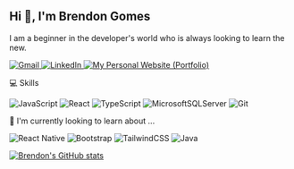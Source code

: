 ## Hi 👋, I'm Brendon Gomes

I am a beginner in the developer's world who is always looking to learn the new.

<a href="mailto:brendongomes40@gmail.com">
    <img src="https://img.shields.io/badge/-brendongomes40@gmail.com-c14438?style=flat-square&logo=Gmail&logoColor=white" title="Send me an email" alt="Gmail">
</a>

<a href="https://www.linkedin.com/in/brendon-gomes-da-silva8/">
    <img src="https://img.shields.io/badge/-Linkedin-blue?style=flat-square&logo=Linkedin&logoColor=white" title="My Linkedin Profile" alt="LinkedIn">
</a>

<a href="https://brendongomes.vercel.app/">
    <img src="https://img.shields.io/badge/-Personal_Website_(Portfolio)-202020?style=flat-square&logo=next.js&logoColor=white" title="My Personal Website (Portfolio)" alt="My Personal Website (Portfolio)">
</a>

💻 Skills

![JavaScript](https://img.shields.io/badge/javascript-%23323330.svg?style=for-the-badge&logo=javascript&logoColor=%23F7DF1E)
![React](https://img.shields.io/badge/react-%2320232a.svg?style=for-the-badge&logo=react&logoColor=%2361DAFB)
![TypeScript](https://img.shields.io/badge/typescript-%23007ACC.svg?style=for-the-badge&logo=typescript&logoColor=white)
![MicrosoftSQLServer](https://img.shields.io/badge/Microsoft%20SQL%20Sever-CC2927?style=for-the-badge&logo=microsoft%20sql%20server&logoColor=white)
![Git](https://img.shields.io/badge/git-%23F05033.svg?style=for-the-badge&logo=git&logoColor=white)

🤔 I'm currently looking to learn about ...

![React Native](https://img.shields.io/badge/react_native-%2320232a.svg?style=for-the-badge&logo=react&logoColor=%2361DAFB)
![Bootstrap](https://img.shields.io/badge/bootstrap-%23563D7C.svg?style=for-the-badge&logo=bootstrap&logoColor=white)
![TailwindCSS](https://img.shields.io/badge/tailwindcss-%2338B2AC.svg?style=for-the-badge&logo=tailwind-css&logoColor=white)
![Java](https://img.shields.io/badge/java-%23ED8B00.svg?style=for-the-badge&logo=java&logoColor=white)

[![Brendon's GitHub stats](https://github-readme-stats.vercel.app/api?username=Brendon3578&show_icons=true&theme=dark)](https://github.com/anuraghazra/github-readme-stats)

<!---
Brendon3578/Brendon3578 is a ✨ special ✨ repository because its `README.md` (this file) appears on your GitHub profile.
You can click the Preview link to take a look at your changes.
--->
